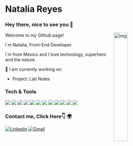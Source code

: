 # Natalia Reyes
### Hey there, nice to see you 🌻
<img align="right" alt="img" src="https://i.etsystatic.com/29199933/c/1796/1796/614/276/il/23e607/3170081496/il_300x300.3170081496_icrr.jpg" width="30%" height="auto" />
Welcome to my Github page!

I´m Natalia, Front-End Developer.

I´m from Mexico and I love technology, superhero and the nature.

 🔭 I am currently working on:
- Project: Lab Notes


### Tech & Tools 
<img src = "https://img.shields.io/badge/-HTML5-E34F26?style=flat&logo=html5&logoColor=white"> <img src = "https://img.shields.io/badge/-CSS3-1572B6?style=flat&logo=css3&logoColor=white">
<img src="https://img.shields.io/badge/-JavaScript-eed718?style=flat&logo=javascript&logoColor=ffffff">
<img src="https://img.shields.io/badge/-Firebase-FFA611?style=flat&logo=firebase&logoColor=FFFFFF">
<img src="http://img.shields.io/badge/-Git-F1502F?style=flat&logo=git&logoColor=FFFFFF">
<img src="http://img.shields.io/badge/-Github-000000?style=flat&logo=github&logoColor=FFFFFF">
<img src="http://img.shields.io/badge/-VS%20Code-007ACC?style=flat&logo=visual%20studio%20code&logoColor=white">
<img src="https://img.shields.io/badge/-NPM-red?style=flat&logo=Npm&logoColor=white">
<img src="https://img.shields.io/badge/-ESlint-purple?style=flat&logo=Eslint&logoColor=white">
<img src="https://img.shields.io/badge/-Figma-000000?style=flat&logo=Figma&logoColor=white">
<img src="https://img.shields.io/badge/-Trello-007ACC?style=flat&logo=Trello&logoColor=white">
<img src="https://img.shields.io/badge/-Agile_Methodology-red?style=flat">

### Contact me, Click Here:point_down: 🌍

[![Linkedin](https://img.shields.io/badge/-LinkedIn-blue?style=flat&logo=Linkedin&logoColor=white)](https://www.linkedin.com/in/natalia-reyes-altamirano/)
[![Gmail](https://img.shields.io/badge/-Gmail-c14438?style=flat&logo=Gmail&logoColor=white)](mailto:nreyesalt@gmail.com)

<!--
**NattReyes/NattReyes** is a ✨ _special_ ✨ repository because its `README.md` (this file) appears on your GitHub profile.

Here are some ideas to get you started:


-->
